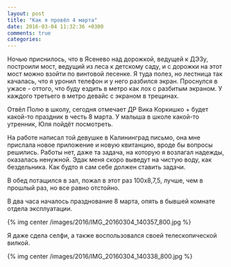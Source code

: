 ```yaml
---
layout: post
title: "Как я провёл 4 марта"
date: 2016-03-04 11:32:36 +0300
comments: true
categories: 
---
```

Ночью приснилось, что в Ясенево над дорожкой, ведущей к ДЭЗу, построили мост, ведущий из леса к детскому саду, и с дорожки на этот мост можно взойти по винтовой лесенке. Я туда полез, но лестница так качалась, что я уронил телефон и у него разбился экран. Проснулся в ужасе - оттого, что буду ездить в метро как лох с разбитым экраном. У каждого третьего в метро девайс с экраном в трещинах.

Отвёл Полю в школу, сегодня отмечает ДР Вика Коркишко + будет какой-то праздник в честь 8 марта. У малыша в школе какой-то утренник, Юля пойдёт посмотреть.

На работе написал той девушке в Калининград письмо, она мне прислала новое приложение и новую квитанцию, вроде бы вопросы решились. Работы нет, даже та задача, на которую я возлагал надежды, оказалась ненужной. Эдак меня скоро выведут на чистую воду, как бездельника. Как будто я сам себе должен ставить задачи.

В обед потащился в зал, пожал в этот раз 100х8,7,5, лучше, чем в прошлый раз, но все равно отстойно.

В два часа началось празднование 8 марта, опять в бывшей комнате отдела эксплуатации.

{% img center /images/2016/IMG_20160304_140357_800.jpg %}

Я даже сдела селфи, а также воспользовался своей телескопической вилкой.

{% img center /images/2016/IMG_20160304_140338_800.jpg %}
